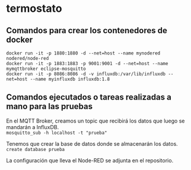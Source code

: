 # termostato

## Comandos para crear los contenedores de docker
```shell
docker run -it -p 1880:1880 -d --net=host --name mynodered nodered/node-red
docker run -it -p 1883:1883 -p 9001:9001 -d --net=host --name mymqttbroker eclipse-mosquitto
docker run -it -p 8086:8086 -d -v influxdb:/var/lib/influxdb --net=host --name myinfluxdb influxdb:1.8
```

## Comandos ejecutados o tareas realizadas a mano para las pruebas

En el MQTT Broker, creamos un topic que recibirá los datos que luego se mandarán a InfluxDB.  
`mosquitto_sub -h localhost -t "prueba"`

Tenemos que crear la base de datos donde se almacenarán los datos.  
`create database prueba`

La configuración que lleva el Node-RED se adjunta en el repositorio.
